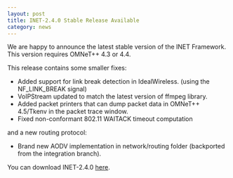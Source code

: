 ```yaml
---
layout: post
title: INET-2.4.0 Stable Release Available
category: news
---
```


We are happy to announce the latest stable version of the INET Framework.
This version requires OMNeT++ 4.3 or 4.4.

This release contains some smaller fixes:

*   Added support for link break detection in IdealWireless. (using the NF\_LINK\_BREAK signal)
*   VoIPStream updated to match the latest version of ffmpeg library.
*   Added packet printers that can dump packet data in OMNeT++ 4.5/Tkenv in the packet trace window.
*   Fixed non-conformant 802.11 WAITACK timeout computation

and a new routing protocol:

*   Brand new AODV implementation in network/routing folder (backported from the integration branch).

You can download INET-2.4.0 [here](/Download.html).
